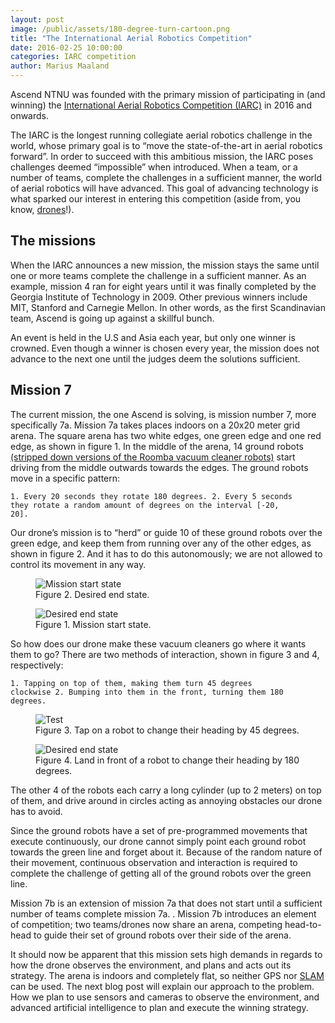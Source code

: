 ```yaml
---
layout: post
image: /public/assets/180-degree-turn-cartoon.png
title: "The International Aerial Robotics Competition"
date: 2016-02-25 10:00:00
categories: IARC competition
author: Marius Maaland
---
```

Ascend NTNU was founded with the primary mission of participating in (and winning) the [International Aerial Robotics Competition (IARC)](http://aerialroboticscompetition.org/) in 2016 and onwards.

The IARC is the longest running collegiate aerial robotics challenge in the world, whose primary goal is to “move the state-of-the-art in aerial robotics forward”. In order to succeed with this ambitious mission, the IARC poses challenges deemed “impossible” when introduced. When a team, or a number of teams, complete the challenges in a sufficient manner, the world of aerial robotics will have advanced. This goal of advancing technology is what sparked our interest in entering this competition (aside from, you know, [drones](https://www.youtube.com/watch?v=CCDIuZUfETc)!). 

## The missions
When the IARC announces a new mission, the mission stays the same until one or more teams complete the challenge in a sufficient manner. As an example, mission 4 ran for eight years until it was finally completed by the Georgia Institute of Technology in 2009. Other previous winners include MIT, Stanford and Carnegie Mellon. In other words, as the first Scandinavian team, Ascend is going up against a skillful bunch. 

An event is held in the U.S and Asia each year, but only one winner is crowned. Even though a winner is chosen every year, the mission does not advance to the next one until the judges deem the solutions sufficient.

## Mission 7

The current mission, the one Ascend is solving, is mission number 7, more specifically 7a. Mission 7a takes places indoors on a 20x20 meter grid arena. The square arena has two white edges, one green edge and one red edge, as shown in figure 1. In the middle of the arena, 14 ground robots [(stripped down versions of the Roomba vacuum cleaner robots)](https://media.giphy.com/media/Q7ZckMLgjmthK/giphy.gif) start driving from the middle outwards towards the edges. The ground robots move in a specific pattern:

<code>1. Every 20 seconds they rotate 180 degrees. 
2. Every 5 seconds they rotate a random amount of degrees on the interval [-20, 20].</code>

Our drone’s mission is to “herd” or guide 10 of these ground robots over the green edge, and keep them from running over any of the other edges, as shown in figure 2. And it has to do this autonomously; we are not allowed to control its movement in any way.

<div class="split-img-container">
	<figure class="split-img">
		<img class="img-responsive" alt="Mission start state" src="/public/assets/start-state.png" />
		<figcaption class="text-center">Figure 2. Desired end state.</figcaption>
	</figure>
	<figure class="split-img">
		<img class="img-responsive" alt="Desired end state" src="/public/assets/end-state.png" />
		<figcaption class="text-center">Figure 1. Mission start state.</figcaption>
	</figure>
</div>

So how does our drone make these vacuum cleaners go where it wants them to go? There are two methods of interaction, shown in figure 3 and 4,  respectively: 

<code>1. Tapping on top of them, making them turn 45 degrees clockwise 
2. Bumping into them in the front, turning them 180 degrees.</code>

<div class="split-img-container">
	<figure class="split-img">
		<img class="img-responsive" alt="Test" src="/public/assets/test.png" />
			<figcaption class="text-center">Figure 3. Tap on a robot to change their heading by 45 degrees.</figcaption>
	</figure>
	<figure class="split-img">
		<img class="img-responsive" alt="Desired end state" src="/public/assets/180-degree-turn-cartoon.png" />
			<figcaption class="text-center">Figure 4. Land in front of a robot to change their heading by 180 degrees.</figcaption>
	</figure>
</div>

The other 4 of the robots each carry a long cylinder (up to 2 meters) on top of them, and drive around in circles acting as annoying obstacles our drone has to avoid. 

Since the ground robots have a set of pre-programmed movements that execute continuously, our drone cannot simply point each ground robot towards the green line and forget about it. Because of the random nature of their movement, continuous observation and interaction is required to complete the challenge of getting all of the ground robots over the green line. 

Mission 7b is an extension of mission 7a that does not start until a sufficient number of teams complete mission 7a. . Mission 7b introduces an element of competition; two teams/drones now share an arena, competing head-to-head to guide their set of ground robots over their side of the arena. 

It should now be apparent that this mission sets high demands in regards to how the drone observes the environment, and plans and acts out its strategy. The arena is indoors and completely flat, so neither GPS nor [SLAM](https://www.google.com/url?q=https://en.wikipedia.org/wiki/Simultaneous_localization_and_mapping&sa=D&ust=1456487203231000&usg=AFQjCNELYTHadiBPpI8TVrSGE8TcWb8skQ) can be used. The next blog post will explain our approach to the problem. How we plan to use sensors and cameras to observe the environment, and advanced artificial intelligence to plan and execute the winning strategy. 

